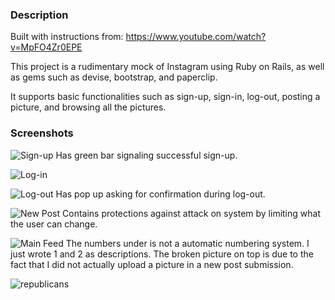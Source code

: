 ### Description

Built with instructions from: https://www.youtube.com/watch?v=MpFO4Zr0EPE

This project is a rudimentary mock of Instagram using Ruby on Rails, as well as gems such as devise, bootstrap, and paperclip.

It supports basic functionalities such as sign-up, sign-in, log-out, posting a picture, and browsing all the pictures.

### Screenshots
![Sign-up](https://cloud.githubusercontent.com/assets/16809166/22761123/43590a2e-ee0e-11e6-9d4e-26c771434257.png)
Has green bar signaling successful sign-up.

![Log-in](https://cloud.githubusercontent.com/assets/16809166/22761137/537217e8-ee0e-11e6-8a7a-f91063a74deb.png)

![Log-out](https://cloud.githubusercontent.com/assets/16809166/22761425/6c7aef84-ee0f-11e6-84bd-ea10e4ec9f58.png)
Has pop up asking for confirmation during log-out.

![New Post](https://cloud.githubusercontent.com/assets/16809166/22761151/5fea5918-ee0e-11e6-9bc8-0d7a5d2e4610.png)
Contains protections against attack on system by limiting what the user can change.

![Main Feed](https://cloud.githubusercontent.com/assets/16809166/22761158/6bc1ee90-ee0e-11e6-8375-9ad21d9e91a0.png)
The numbers under is not a automatic numbering system. I just wrote 1 and 2 as descriptions. The broken picture on top is due to the fact that I did not actually upload a picture in a new post submission. 


![republicans](https://cloud.githubusercontent.com/assets/19671873/22768939/51eb6196-ee3a-11e6-92dc-aff33aa43590.jpg)

